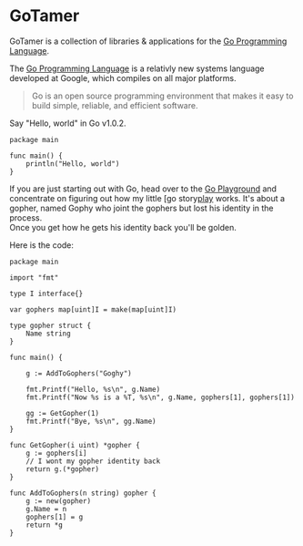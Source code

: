GoTamer
=======

GoTamer is a collection of libraries & applications for the [Go Programming Language][go].

The [Go Programming Language][go] is a relativly new systems language 
developed at Google, which compiles on all major platforms. 

 > Go is an open source programming environment 
 > that makes it easy to build simple, reliable, and efficient software.

Say "Hello, world" in Go v1.0.2.

	package main

	func main() {
		println("Hello, world")
	}


If you are just starting out with Go, head over to the [Go Playground][play] and concentrate on figuring out how my little [go story[play] works. 
It's about a gopher, named Gophy who joint the gophers but lost his identity in the process.   
Once you get how he gets his identity back you'll be golden.

Here is the code:

	package main

	import "fmt"

	type I interface{}

	var gophers map[uint]I = make(map[uint]I)

	type gopher struct {
		Name string
	}

	func main() {

		g := AddToGophers("Goghy")

		fmt.Printf("Hello, %s\n", g.Name)
		fmt.Printf("Now %s is a %T, %s\n", g.Name, gophers[1], gophers[1])

		gg := GetGopher(1)
		fmt.Printf("Bye, %s\n", gg.Name)
	}

	func GetGopher(i uint) *gopher {
		g := gophers[i]
		// I wont my gopher identity back
		return g.(*gopher)
	}

	func AddToGophers(n string) gopher {
		g := new(gopher)
		g.Name = n
		gophers[1] = g
		return *g
	}



[play]: http://play.golang.org/p/fjK_EoQDtR "Go Playground"
[go]: http://golang.org/  "Go Programming Language"